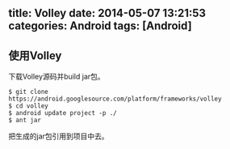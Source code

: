title: Volley
date: 2014-05-07 13:21:53
categories: Android
tags: [Android]
---
## 使用Volley

下载Volley源码并build jar包。
```
$ git clone https://android.googlesource.com/platform/frameworks/volley
$ cd volley
$ android update project -p ./
$ ant jar
```
把生成的jar包引用到项目中去。